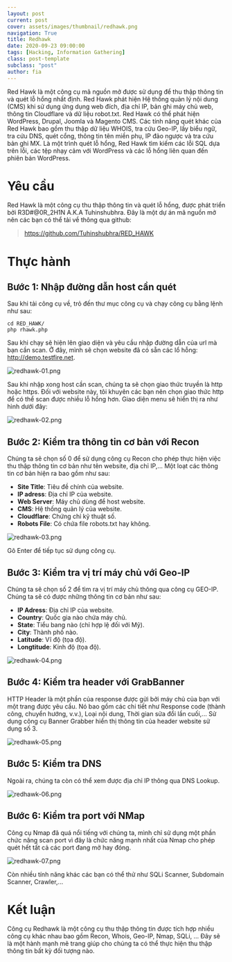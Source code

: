 ```yaml
---
layout: post
current: post
cover: assets/images/thumbnail/redhawk.png
navigation: True
title: Redhawk
date: 2020-09-23 09:00:00
tags: [Hacking, Information Gathering]
class: post-template
subclass: "post"
author: fia
---
```


<p>Red Hawk là một công cụ mã nguồn mở được sử dụng để thu thập thông tin và quét lỗ hổng nhất định. Red Hawk phát hiện Hệ thống quản lý nội dung (CMS) khi sử dụng ứng dụng web đích, địa chỉ IP, bản ghi máy chủ web, thông tin Cloudflare và dữ liệu robot.txt. Red Hawk có thể phát hiện WordPress, Drupal, Joomla và Magento CMS. Các tính năng quét khác của Red Hawk bao gồm thu thập dữ liệu WHOIS, tra cứu Geo-IP, lấy biểu ngữ, tra cứu DNS, quét cổng, thông tin tên miền phụ, IP đảo ngược và tra cứu bản ghi MX. Là một trình quét lỗ hổng, Red Hawk tìm kiếm các lỗi SQL dựa trên lỗi, các tệp nhạy cảm với WordPress và các lỗ hổng liên quan đến phiên bản WordPress.</p>
<h1 id="yeu-cau">Yêu cầu</h1>
<p>Red Hawk là một công cụ thu thập thông tin và quét lỗ hổng, được phát triển bởi R3D#@0R_2H1N A.K.A Tuhinshubhra. Đây là một dự án mã nguồn mở nên các bạn có thể tải về thông qua github:</p>
<blockquote>
<p><a href="https://github.com/Tuhinshubhra/RED_HAWK">https://github.com/Tuhinshubhra/RED_HAWK</a></p>
</blockquote>
<h1 id="thuc-hanh">Thực hành</h1>
<h2 id="buoc-1-nhap-duong-dan-host-can-quet">Bước 1: Nhập đường dẫn host cần quét</h2>
<p>Sau khi tải công cụ về, trỏ đến thư mục công cụ và chạy công cụ bằng lệnh như sau:</p>
<pre><code class="lang-bash"><span class="hljs-built_in">cd</span> RED_HAWK/
php rhawk.php
</code></pre>
<p>Sau khi chạy sẽ hiện lên giao diện và yêu cầu nhập đường dẫn của url mà bạn cần scan. Ở đây, mình sẽ chọn website đã có sẵn các lổ hỗng: <a href="http://demo.testfire.net">http://demo.testfire.net</a>.</p>
<p><img src="https://raw.githubusercontent.com/minhgiau998/image/develop/2020/09/23/redhawk-01.png#full" alt="redhawk-01.png"></p>
<p>Sau khi nhập xong host cần scan, chúng ta sẽ chọn giao thức truyền là http hoặc https. Đối với website này, tôi khuyên các bạn nên chọn giao thức http để có thể scan được nhiều lỗ hổng hơn. Giao diện menu sẽ hiển thị ra như hình dưới đây:</p>
<p><img src="https://raw.githubusercontent.com/minhgiau998/image/develop/2020/09/23/redhawk-02.png#full" alt="redhawk-02.png"></p>
<h2 id="buoc-2-kiem-tra-thong-tin-co-ban-voi-recon">Bước 2: Kiểm tra thông tin cơ bản với Recon</h2>
<p>Chúng ta sẽ chọn số 0 để sử dụng công cụ Recon cho phép thực hiện việc thu thập thông tin cơ bản như tên website, địa chỉ IP,... Một loạt các thông tin cơ bản hiện ra bao gồm như sau:</p>
<ul>
<li><strong>Site Title</strong>: Tiêu đề chính của website.</li>
<li><strong>IP adress</strong>: Địa chỉ IP của website.</li>
<li><strong>Web Server</strong>: Máy chủ dùng để host website.</li>
<li><strong>CMS</strong>: Hệ thống quản lý của website.</li>
<li><strong>Cloudflare</strong>: Chứng chỉ kỹ thuật số.</li>
<li><strong>Robots File</strong>: Có chứa file robots.txt hay không.</li>
</ul>
<p><img src="https://raw.githubusercontent.com/minhgiau998/image/develop/2020/09/23/redhawk-03.png#full" alt="redhawk-03.png"></p>
<p>Gõ Enter để tiếp tục sử dụng công cụ.</p>
<h2 id="buoc-3-kiem-tra-vi-tri-may-chu-voi-geo-ip">Bước 3: Kiểm tra vị trí máy chủ với Geo-IP</h2>
<p>Chúng ta sẽ chọn số 2 để tìm ra vị trí máy chủ thông qua công cụ GEO-IP. Chúng ta sẽ có được những thông tin cơ bản như sau:</p>
<ul>
<li><strong>IP Adress</strong>: Địa chỉ IP của website.</li>
<li><strong>Country</strong>: Quốc gia nào chứa máy chủ.</li>
<li><strong>State</strong>: Tiểu bang nào (chỉ hợp lệ đối với Mỹ).</li>
<li><strong>City</strong>: Thành phố nào.</li>
<li><strong>Latitude</strong>: Vĩ độ (tọa độ).</li>
<li><strong>Longtitude</strong>: Kinh độ (tọa độ).</li>
</ul>
<p><img src="https://raw.githubusercontent.com/minhgiau998/image/develop/2020/09/23/redhawk-04.png#full" alt="redhawk-04.png"></p>
<h2 id="buoc-4-kiem-tra-header-voi-grabbanner">Bước 4: Kiểm tra header với GrabBanner</h2>
<p>HTTP Header là một phần của response được gửi bởi máy chủ của bạn với một trang được yêu cầu. Nó bao gồm các chi tiết như Response code (thành công, chuyển hướng, v.v.), Loại nội dung, Thời gian sửa đổi lần cuối,... Sử dụng công cụ Banner Grabber hiển thị thông tin của header website sử dụng số 3.</p>
<p><img src="https://raw.githubusercontent.com/minhgiau998/image/develop/2020/09/23/redhawk-05.png#full" alt="redhawk-05.png"></p>
<h2 id="buoc-5-kiem-tra-dns">Bước 5: Kiểm tra DNS</h2>
<p>Ngoài ra, chúng ta còn có thể xem được địa chỉ IP thông qua DNS Lookup.</p>
<p><img src="https://raw.githubusercontent.com/minhgiau998/image/develop/2020/09/23/redhawk-06.png#full" alt="redhawk-06.png"></p>
<h2 id="buoc-6-kiem-tra-port-voi-nmap">Bước 6: Kiểm tra port với NMap</h2>
<p>Công cụ Nmap đã quá nổi tiếng với chúng ta, mình chỉ sử dụng một phần chức năng scan port vì đây là chức năng mạnh nhất của Nmap cho phép quét hết tất cả các port đang mở hay đóng.</p>
<p><img src="https://raw.githubusercontent.com/minhgiau998/image/develop/2020/09/23/redhawk-07.png#full" alt="redhawk-07.png"></p>
<p>Còn nhiều tính năng khác các bạn có thể thử như SQLi Scanner, Subdomain Scanner, Crawler,...</p>
<h1 id="ket-luan">Kết luận</h1>
<p>Công cụ Redhawk là một công cụ thu thập thông tin được tích hợp nhiều công cụ khác nhau bao gồm Recon, Whois, Geo-IP, Nmap, SQLi, ... Đây sẽ là một hành mạnh mẽ trang giúp cho chúng ta có thể thực hiện thu thập thông tin bất kỳ đối tượng nào.</p>
